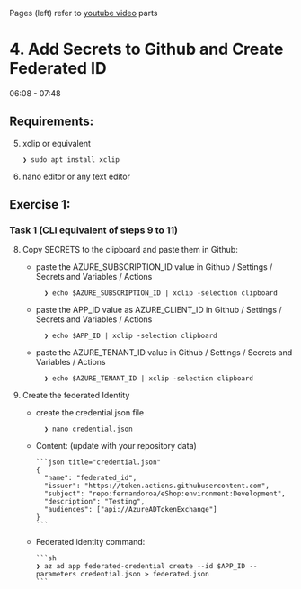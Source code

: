 Pages (left) refer to [youtube video](https://www.youtube.com/watch?v=0jPclM5fALs) parts

# 4. Add Secrets to Github and Create Federated ID

06:08 - 07:48

## Requirements:

5.  xclip or equivalent

        ❯ sudo apt install xclip

6.  nano editor or any text editor

## Exercise 1:

### Task 1 (CLI equivalent of steps 9 to 11)

8.  Copy SECRETS to the clipboard and paste them in Github:

    - paste the AZURE_SUBSCRIPTION_ID value in Github / Settings / Secrets and Variables / Actions

            ❯ echo $AZURE_SUBSCRIPTION_ID | xclip -selection clipboard

    - paste the APP_ID value as AZURE_CLIENT_ID in Github / Settings / Secrets and Variables / Actions

            ❯ echo $APP_ID | xclip -selection clipboard

    - paste the AZURE_TENANT_ID value in Github / Settings / Secrets and Variables / Actions

            ❯ echo $AZURE_TENANT_ID | xclip -selection clipboard

9.  Create the federated Identity

    - create the credential.json file

            ❯ nano credential.json

    - Content: (update with your repository data)

          ```json title="credential.json"
          {
            "name": "federated_id",
            "issuer": "https://token.actions.githubusercontent.com",
            "subject": "repo:fernandoroa/eShop:environment:Development",
            "description": "Testing",
            "audiences": ["api://AzureADTokenExchange"]
          }
          ```

    - Federated identity command:

          ```sh
          ❯ az ad app federated-credential create --id $APP_ID --parameters credential.json > federated.json
          ```
